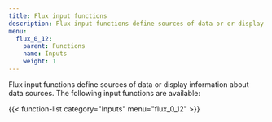 ```yaml
---
title: Flux input functions
description: Flux input functions define sources of data or or display information about data sources.
menu:
  flux_0_12:
    parent: Functions
    name: Inputs
    weight: 1
---
```


Flux input functions define sources of data or display information about data sources.
The following input functions are available:

{{< function-list category="Inputs" menu="flux_0_12" >}}

